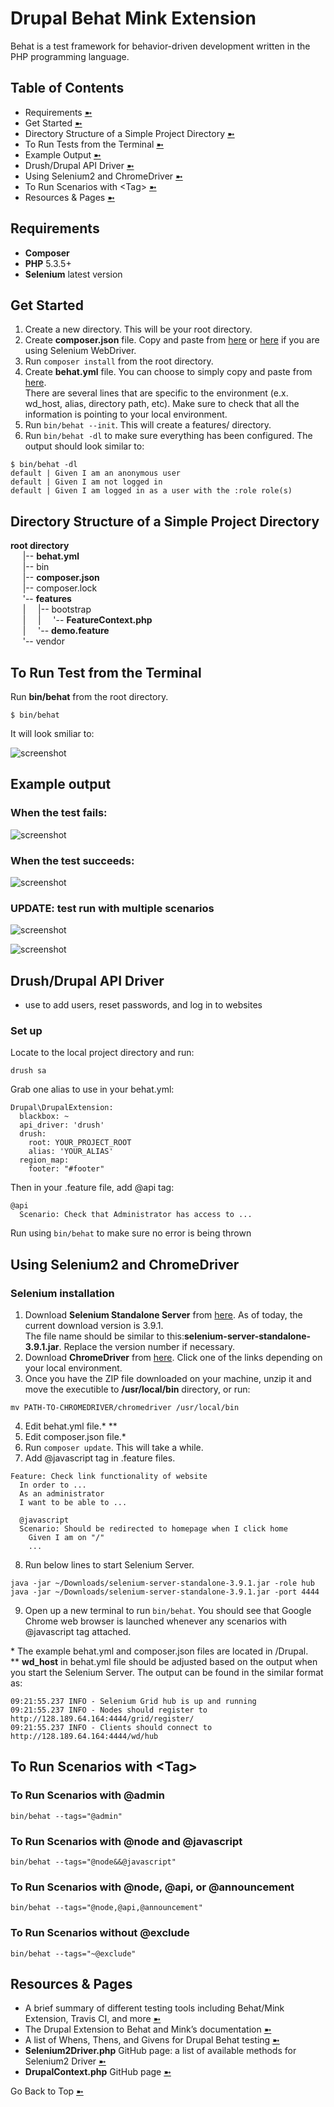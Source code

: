 # <h1 id="top">Drupal Behat Mink Extension</h1>
Behat is a test framework for behavior-driven development written in the PHP programming language.

## Table of Contents
* Requirements [&#10172;](#a)
* Get Started [&#10172;](#b)
* Directory Structure of a Simple Project Directory [&#10172;](#c)
* To Run Tests from the Terminal [&#10172;](#d)
* Example Output [&#10172;](#e)
* Drush/Drupal API Driver [&#10172;](#f)
* Using Selenium2 and ChromeDriver [&#10172;](#g)
* To Run Scenarios with \<Tag\> [&#10172;](#h)
* Resources & Pages [&#10172;](#i)

## <h2 id="a">Requirements</h2>
* __Composer__
* __PHP__ 5.3.5+
* __Selenium__ latest version

## <h2 id="b">Get Started</h2>
1. Create a new directory. This will be your root directory.
2. Create __composer.json__ file. Copy and paste from [here](https://github.com/alice-0-kim/testing-tool-explained/blob/master/Behat/Demo/composer.json) or [here](https://github.com/alice-0-kim/testing-tool-explained/blob/master/Behat/Drupal/D8.5.0/composer.json) if you are using Selenium WebDriver.
3. Run `composer install` from the root directory.
4. Create __behat.yml__ file. You can choose to simply copy and paste from [here](https://github.com/alice-0-kim/testing-tool-explained/blob/master/Behat/Drupal/D8.5.0/behat.yml).<br>There are several lines that are specific to the environment (e.x. wd_host, alias, directory path, etc). Make sure to check that all the information is pointing to your local environment.
5. Run `bin/behat --init`. This will create a features/ directory.
6. Run `bin/behat -dl` to make sure everything has been configured. The output should look similar to:
```
$ bin/behat -dl
default | Given I am an anonymous user
default | Given I am not logged in
default | Given I am logged in as a user with the :role role(s)
```

## <h2 id="c">Directory Structure of a Simple Project Directory</h2>
__root directory__<br>
&nbsp;&nbsp;&nbsp;&nbsp;&nbsp;|-- __behat.yml__<br>
&nbsp;&nbsp;&nbsp;&nbsp;&nbsp;|-- bin<br>
&nbsp;&nbsp;&nbsp;&nbsp;&nbsp;|-- __composer.json__<br>
&nbsp;&nbsp;&nbsp;&nbsp;&nbsp;|-- composer.lock<br>
&nbsp;&nbsp;&nbsp;&nbsp;&nbsp;'-- __features__<br>
&nbsp;&nbsp;&nbsp;&nbsp;&nbsp;|&nbsp;&nbsp;&nbsp;&nbsp;&nbsp;|-- bootstrap<br>
&nbsp;&nbsp;&nbsp;&nbsp;&nbsp;|&nbsp;&nbsp;&nbsp;&nbsp;&nbsp;|&nbsp;&nbsp;&nbsp;&nbsp;&nbsp;'-- __FeatureContext.php__<br>
&nbsp;&nbsp;&nbsp;&nbsp;&nbsp;|&nbsp;&nbsp;&nbsp;&nbsp;&nbsp;'-- __demo.feature__<br>
&nbsp;&nbsp;&nbsp;&nbsp;&nbsp;'-- vendor<br>

## <h2 id="d">To Run Test from the Terminal</h2>
Run __bin/behat__ from the root directory.
```
$ bin/behat
```
It will look smiliar to:

![screenshot](screenshot001.png)

## <h2 id="e">Example output</h2>

### When the test fails:
![screenshot](screenshot003.png)

### When the test succeeds:
![screenshot](screenshot004.png)

### UPDATE: test run with multiple scenarios
![screenshot](screenshot005.png)

![screenshot](test.gif)

## <h2 id="f">Drush/Drupal API Driver</h2>
* use to add users, reset passwords, and log in to websites
### Set up
  Locate to the local project directory and run:
```
drush sa
```
  Grab one alias to use in your behat.yml:
```
Drupal\DrupalExtension:
  blackbox: ~
  api_driver: 'drush' 
  drush:
    root: YOUR_PROJECT_ROOT
    alias: 'YOUR_ALIAS'
  region_map:
    footer: "#footer"
```
  Then in your .feature file, add @api tag:
```
@api
  Scenario: Check that Administrator has access to ...
```
  Run using `bin/behat` to make sure no error is being thrown

## <h2 id="g">Using Selenium2 and ChromeDriver</h2>
### Selenium installation
1. Download __Selenium Standalone Server__ from [here](https://www.seleniumhq.org/download/). As of today, the current download version is 3.9.1.<br> The file name should be similar to this:__selenium-server-standalone-3.9.1.jar__. Replace the version number if necessary.
2. Download __ChromeDriver__ from [here](https://chromedriver.storage.googleapis.com/index.html?path=2.35/). Click one of the links depending on your local environment.
3. Once you have the ZIP file downloaded on your machine, unzip it and move the executible to __/usr/local/bin__ directory, or run:
```
mv PATH-TO-CHROMEDRIVER/chromedriver /usr/local/bin
```
4. Edit behat.yml file.&#42; &#42;&#42;
5. Edit composer.json file.&#42;
6. Run `composer update`. This will take a while.
7. Add @javascript tag in .feature files.
```
Feature: Check link functionality of website
  In order to ...
  As an administrator
  I want to be able to ...

  @javascript
  Scenario: Should be redirected to homepage when I click home
    Given I am on "/"
    ...
```
8. Run below lines to start Selenium Server.
```
java -jar ~/Downloads/selenium-server-standalone-3.9.1.jar -role hub
java -jar ~/Downloads/selenium-server-standalone-3.9.1.jar -port 4444
```
9. Open up a new terminal to run `bin/behat`. You should see that Google Chrome web browser is launched whenever any scenarios with @javascript tag attached.

&#42; The example behat.yml and composer.json files are located in /Drupal.<br>
&#42;&#42; __wd_host__ in behat.yml file should be adjusted based on the output when you start the Selenium Server. The output can be found in the similar format as:
```
09:21:55.237 INFO - Selenium Grid hub is up and running
09:21:55.237 INFO - Nodes should register to http://128.189.64.164:4444/grid/register/
09:21:55.237 INFO - Clients should connect to http://128.189.64.164:4444/wd/hub
```

## <h2 id="h">To Run Scenarios with \<Tag\></h2>
### To Run Scenarios with @admin
```
bin/behat --tags="@admin"
```
### To Run Scenarios with @node and @javascript
```
bin/behat --tags="@node&&@javascript"
```
### To Run Scenarios with @node, @api, or @announcement
```
bin/behat --tags="@node,@api,@announcement"
```
### To Run Scenarios without @exclude
```
bin/behat --tags="~@exclude"
```

## <h2 id="i">Resources & Pages</h2>
* A brief summary of different testing tools including Behat/Mink Extension, Travis CI, and more [&#10172;](https://affinitybridge.com/blog/testing-drupal-distributions-using-behat-mink-drupal-extension-and-travis-ci)
* The Drupal Extension to Behat and Mink’s documentation [&#10172;](https://behat-drupal-extension.readthedocs.io/en/3.1)
* A list of Whens, Thens, and Givens for Drupal Behat testing [&#10172;](https://gist.github.com/mikecrittenden/618e57a41286e555dea8)
* __Selenium2Driver.php__ GitHub page: a list of available methods for Selenium2 Driver [&#10172;](https://github.com/minkphp/MinkSelenium2Driver/blob/30c81e822fc11a532c3a291781f30b7b74b17ed0/src/Selenium2Driver.php)
* __DrupalContext.php__ GitHub page [&#10172;](https://github.com/jhedstrom/drupalextension/blob/master/src/Drupal/DrupalExtension/Context/DrupalContext.php)

Go Back to Top [&#10172;](#top)

